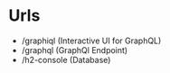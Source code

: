 # Urls

- /graphiql (Interactive UI for GraphQL)
- /graphql (GraphQl Endpoint)
- /h2-console (Database)
